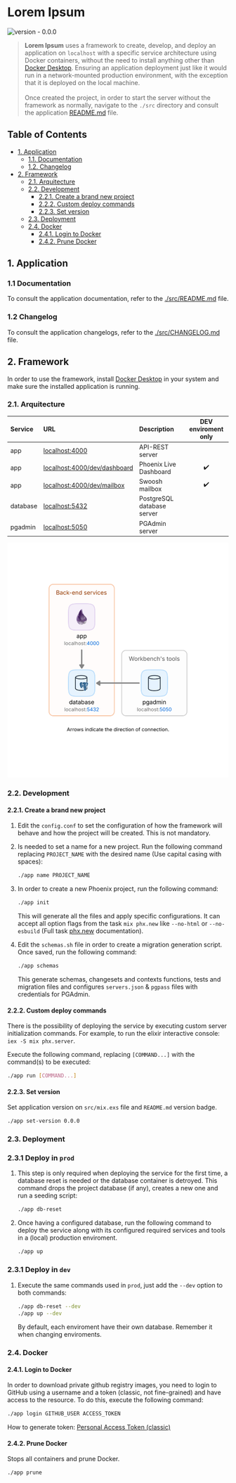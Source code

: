 # Lorem Ipsum

![version - 0.0.0](https://img.shields.io/badge/version-0.0.0-white.svg?style=flat-sector&color=lightgray)

> **Lorem Ipsum** uses a framework to create, develop, and deploy an application on `localhost` with a specific service architecture using Docker containers, without the need to install anything other than [Docker Desktop](https://www.docker.com/products/docker-desktop/). Ensuring an application deployment just like it would run in a network-mounted production environment, with the exception that it is deployed on the local machine.<br/><br/>
> Once created the project, in order to start the server without the framework as normally, navigate to the `./src` directory and consult the application [README.md](./src/README.md) file.

## Table of Contents

- [1. Application](#1-application)
  - [1.1. Documentation](#11-documentation)
  - [1.2. Changelog](#12-changelog)
- [2. Framework](#2-framework)
  - [2.1. Arquitecture](#21-arquitecture)
  - [2.2. Development](#22-development)
    - [2.2.1. Create a brand new project](#221-create-a-brand-new-project)
    - [2.2.2. Custom deploy commands](#222-custom-deploy-commands)
    - [2.2.3. Set version](#223-set-version)
  - [2.3. Deployment](#23-deployment)
  - [2.4. Docker](#24-docker)
    - [2.4.1. Login to Docker](#241-login-to-docker)
    - [2.4.2. Prune Docker](#242-prune-docker)

## 1. Application

### 1.1 Documentation

To consult the application documentation, refer to the [./src/README.md](./src/README.md) file.

### 1.2 Changelog

To consult the application changelogs, refer to the [./src/CHANGELOG.md](./src/CHANGELOG.md) file.

## 2. Framework

In order to use the framework, install [Docker Desktop](https://www.docker.com/products/docker-desktop/) in your system and make sure the installed application is running.

### 2.1. Arquitecture

| Service | URL                                 | Description                | DEV enviroment only |
| :------ | :---------------------------------- | :----------------------------------------- | :-: |
| app | [localhost:4000](http://localhost:4000) | API-REST server                            |     |
| app | [localhost:4000/dev/dashboard](http://localhost:4000/dev/dashboard) | Phoenix Live Dashboard | ✔️  |
| app | [localhost:4000/dev/mailbox](http://localhost:4000/dev/mailbox) | Swoosh mailbox             | ✔️  |
| database | [localhost:5432](http://localhost:5432) | PostgreSQL database server            |     |
| pgadmin  | [localhost:5050](http://localhost:5050) | PGAdmin server                        |     |

<p align="center"><img alt="arquitecture diagram" src=".framework/arq.svg"></p>

### 2.2. Development

#### 2.2.1. Create a brand new project

1. Edit the `config.conf` to set the configuration of how the framework will behave and how the project will be created. This is not mandatory.

1. Is needed to set a name for a new project. Run the following command replacing `PROJECT_NAME` with the desired name (Use capital casing with spaces):

    ```sh
    ./app name PROJECT_NAME
    ```

1. In order to create a new Phoenix project, run the following command:

    ```sh
    ./app init
    ```

    This will generate all the files and apply specific configurations.
    It can accept all option flags from the task `mix phx.new` like `--no-html` or `--no-esbuild` (Full task [phx.new](https://hexdocs.pm/phoenix/Mix.Tasks.Phx.New.html) documentation).

1. Edit the `schemas.sh` file in order to create a migration generation script. Once saved, run the following command:

    ```sh
    ./app schemas
    ```

    This generate schemas, changesets and contexts functions, tests and migration files and configures `servers.json` & `pgpass` files with credentials for PGAdmin.

#### 2.2.2. Custom deploy commands

There is the possibility of deploying the service by executing custom server initialization commands. For example, to run the elixir interactive console: `iex -S mix phx.server`.

Execute the following command, replacing `[COMMAND...]` with the command(s) to be executed:

```sh
./app run [COMMAND...]
```

#### 2.2.3. Set version

Set application version on `src/mix.exs` file and `README.md` version badge.

```sh
./app set-version 0.0.0
```

### 2.3. Deployment

### 2.3.1 Deploy in `prod`

1. This step is only required when deploying the service for the first time, a database reset is needed or the database container is detroyed. This command drops the project database (if any), creates a new one and run a seeding script:

    ```sh
    ./app db-reset
    ```

1. Once having a configured database, run the following command to deploy the service along with its configured required services and tools in a (local) production enviroment.

    ```sh
    ./app up
    ```

### 2.3.1 Deploy in `dev`

1. Execute the same commands used in `prod`, just add the `--dev` option to both commands:

    ```sh
    ./app db-reset --dev
    ./app up --dev
    ```

    By default, each enviroment have their own database. Remember it when changing enviroments.

### 2.4. Docker

#### 2.4.1. Login to Docker

In order to download private github registry images, you need to login to GitHub using a username and a token (classic, not fine-grained) and have access to the resource. To do this, execute the following command:

```sh
./app login GITHUB_USER ACCESS_TOKEN
```

How to generate token: [Personal Access Token (classic)](https://docs.github.com/en/authentication/keeping-your-account-and-data-secure/managing-your-personal-access-tokens#creating-a-personal-access-token-classic)

#### 2.4.2. Prune Docker

Stops all containers and prune Docker.

```sh
./app prune
```
